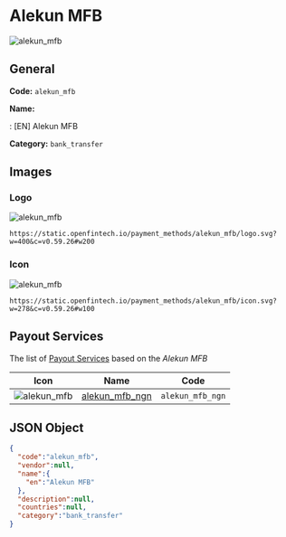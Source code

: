 
# Alekun MFB 
![alekun_mfb](https://static.openfintech.io/payment_methods/alekun_mfb/logo.svg?w=400&c=v0.59.26#w200)  

## General 
**Code:** `alekun_mfb` 
 
**Name:** 
 
:	[EN] Alekun MFB 
 
**Category:** `bank_transfer` 
 

## Images 

### Logo 
![alekun_mfb](https://static.openfintech.io/payment_methods/alekun_mfb/logo.svg?w=400&c=v0.59.26#w200)  

```
https://static.openfintech.io/payment_methods/alekun_mfb/logo.svg?w=400&c=v0.59.26#w200
```  

### Icon 
![alekun_mfb](https://static.openfintech.io/payment_methods/alekun_mfb/icon.svg?w=278&c=v0.59.26#w100)  

```
https://static.openfintech.io/payment_methods/alekun_mfb/icon.svg?w=278&c=v0.59.26#w100
```  

## Payout Services 
 
The list of [Payout Services](/payout-services/) based on the _Alekun MFB_ 

|Icon|Name|Code| 
|:---:|:---:|:---:| 
|![alekun_mfb](https://static.openfintech.io/payout_methods/alekun_mfb/icon.svg?w=278&c=v0.59.26#w40) |[alekun_mfb_ngn](/payout-services/alekun_mfb_ngn/)|`alekun_mfb_ngn`| 
 

## JSON Object 

```json
{
  "code":"alekun_mfb",
  "vendor":null,
  "name":{
    "en":"Alekun MFB"
  },
  "description":null,
  "countries":null,
  "category":"bank_transfer"
}
```  
